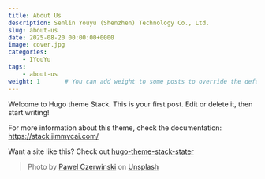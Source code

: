 ```yaml
---
title: About Us
description: Senlin Youyu (Shenzhen) Technology Co., Ltd.
slug: about-us
date: 2025-08-20 00:00:00+0000
image: cover.jpg
categories:
    - IYouYu
tags:
    - about-us
weight: 1       # You can add weight to some posts to override the default sorting (date descending)
---
```


Welcome to Hugo theme Stack. This is your first post. Edit or delete it, then start writing!

For more information about this theme, check the documentation: https://stack.jimmycai.com/

Want a site like this? Check out [hugo-theme-stack-stater](https://github.com/CaiJimmy/hugo-theme-stack-starter)

> Photo by [Pawel Czerwinski](https://unsplash.com/@pawel_czerwinski) on [Unsplash](https://unsplash.com/)
